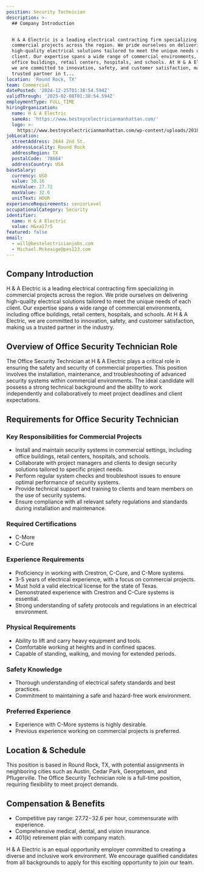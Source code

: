 ```yaml
---
position: Security Technician
description: >-
  ## Company Introduction


  H & A Electric is a leading electrical contracting firm specializing in
  commercial projects across the region. We pride ourselves on delivering
  high-quality electrical solutions tailored to meet the unique needs of each
  client. Our expertise spans a wide range of commercial environments, including
  office buildings, retail centers, hospitals, and schools. At H & A Electric,
  we are committed to innovation, safety, and customer satisfaction, making us a
  trusted partner in t...
location: 'Round Rock, TX'
team: Commercial
datePosted: '2024-12-25T01:38:54.594Z'
validThrough: '2025-02-08T01:38:54.594Z'
employmentType: FULL_TIME
hiringOrganization:
  name: H & A Electric
  sameAs: 'https://www.bestnycelectricianmanhattan.com/'
  logo: >-
    https://www.bestnycelectricianmanhattan.com/wp-content/uploads/2018/11/HA-NYC-Electrician-copy11.png
jobLocation:
  streetAddress: 2644 2nd St.
  addressLocality: Round Rock
  addressRegion: TX
  postalCode: '78664'
  addressCountry: USA
baseSalary:
  currency: USD
  value: 30.16
  minValue: 27.72
  maxValue: 32.6
  unitText: HOUR
experienceRequirements: seniorLevel
occupationalCategory: Security
identifier:
  name: H & A Electric
  value: H&xa17r5
featured: false
email:
  - will@bestelectricianjobs.com
  - Michael.Mckeaige@pes123.com
---
```




## Company Introduction

H & A Electric is a leading electrical contracting firm specializing in commercial projects across the region. We pride ourselves on delivering high-quality electrical solutions tailored to meet the unique needs of each client. Our expertise spans a wide range of commercial environments, including office buildings, retail centers, hospitals, and schools. At H & A Electric, we are committed to innovation, safety, and customer satisfaction, making us a trusted partner in the industry.

## Overview of Office Security Technician Role

The Office Security Technician at H & A Electric plays a critical role in ensuring the safety and security of commercial properties. This position involves the installation, maintenance, and troubleshooting of advanced security systems within commercial environments. The ideal candidate will possess a strong technical background and the ability to work independently and collaboratively to meet project deadlines and client expectations.

## Requirements for Office Security Technician

### Key Responsibilities for Commercial Projects

- Install and maintain security systems in commercial settings, including office buildings, retail centers, hospitals, and schools.
- Collaborate with project managers and clients to design security solutions tailored to specific project needs.
- Perform regular system checks and troubleshoot issues to ensure optimal performance of security systems.
- Provide technical support and training to clients and team members on the use of security systems.
- Ensure compliance with all relevant safety regulations and standards during installation and maintenance.

### Required Certifications

- C-More
- C-Cure

### Experience Requirements

- Proficiency in working with Crestron, C-Cure, and C-More systems.
- 3-5 years of electrical experience, with a focus on commercial projects.
- Must hold a valid electrical license for the state of Texas.
- Demonstrated experience with Crestron and C-Cure systems is essential.
- Strong understanding of safety protocols and regulations in an electrical environment.

### Physical Requirements

- Ability to lift and carry heavy equipment and tools.
- Comfortable working at heights and in confined spaces.
- Capable of standing, walking, and moving for extended periods.

### Safety Knowledge

- Thorough understanding of electrical safety standards and best practices.
- Commitment to maintaining a safe and hazard-free work environment.

### Preferred Experience

- Experience with C-More systems is highly desirable.
- Previous experience working on commercial projects is preferred.

## Location & Schedule

This position is based in Round Rock, TX, with potential assignments in neighboring cities such as Austin, Cedar Park, Georgetown, and Pflugerville. The Office Security Technician role is a full-time position, requiring flexibility to meet project demands.

## Compensation & Benefits

- Competitive pay range: $27.72-$32.6 per hour, commensurate with experience.
- Comprehensive medical, dental, and vision insurance.
- 401(k) retirement plan with company match.

H & A Electric is an equal opportunity employer committed to creating a diverse and inclusive work environment. We encourage qualified candidates from all backgrounds to apply for this exciting opportunity to join our team.
